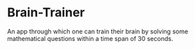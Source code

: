 # Brain-Trainer
An app through which one can train their brain by solving some mathematical questions within a time span of 30 seconds.

